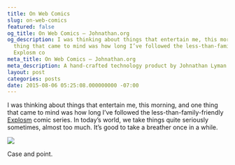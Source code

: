 ```yaml
---
title: On Web Comics
slug: on-web-comics
featured: false
og_title: On Web Comics – Johnathan.org
og_description: I was thinking about things that entertain me, this morning, and one
  thing that came to mind was how long I’ve followed the less-than-family-friendly
  Explosm co
meta_title: On Web Comics – Johnathan.org
meta_description: A hand-crafted technology product by Johnathan Lyman
layout: post
categories: posts
date: 2015-08-06 05:25:08.000000000 -07:00
---
```


I was thinking about things that entertain me, this morning, and one thing that came to mind was how long I’ve followed the less-than-family-friendly [Explosm](http://explosm.net) comic series. In today’s world, we take things quite seriously sometimes, almost too much. It’s good to take a breather once in a while.

![](/assets/images/2015/08/sign-my-butt.png?w=525&ssl=1)

Case and point.

